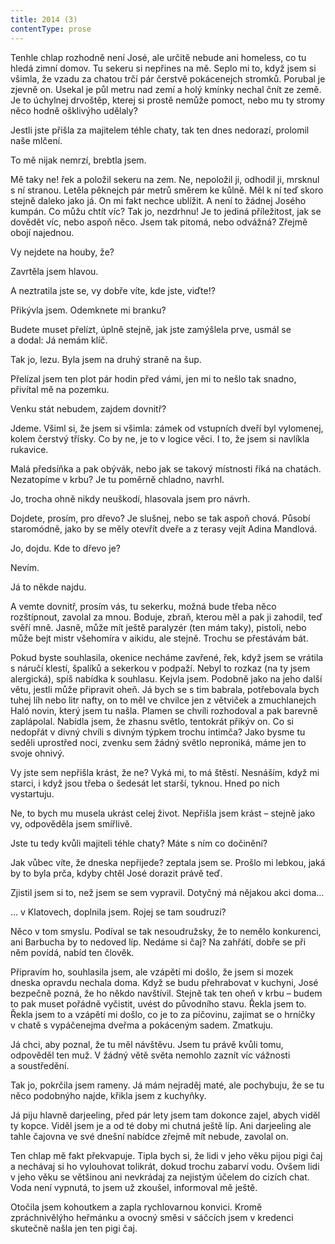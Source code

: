 ```yaml
---
title: 2014 (3)
contentType: prose
---
```


  

Tenhle chlap rozhodně není José, ale určitě nebude ani homeless, co tu hledá zimní domov. Tu sekeru si nepřines na mě. Seplo mi to, když jsem si všimla, že vzadu za chatou trčí pár čerstvě pokácenejch stromků. Porubal je zjevně on. Usekal je půl metru nad zemí a holý kmínky nechal čnít ze země. Je to úchylnej drvoštěp, kterej si prostě nemůže pomoct, nebo mu ty stromy něco hodně ošklivýho udělaly?

Jestli jste přišla za majitelem téhle chaty, tak ten dnes nedorazí, prolomil naše mlčení.

To mě nijak nemrzí, brebtla jsem.

Mě taky ne! řek a položil sekeru na zem. Ne, nepoložil ji, odhodil ji, mrsknul s ní stranou. Letěla pěknejch pár metrů směrem ke kůlně. Měl k ní teď skoro stejně daleko jako já. On mi fakt nechce ublížit. A není to žádnej Josého kumpán. Co můžu chtít víc? Tak jo, nezdrhnu! Je to jediná příležitost, jak se dovědět víc, nebo aspoň něco. Jsem tak pitomá, nebo odvážná? Zřejmě obojí najednou.

Vy nejdete na houby, že?

Zavrtěla jsem hlavou.

A neztratila jste se, vy dobře víte, kde jste, viďte!?

Přikývla jsem. Odemknete mi branku?

Budete muset přelízt, úplně stejně, jak jste zamýšlela prve, usmál se a dodal: Já nemám klíč.

Tak jo, lezu. Byla jsem na druhý straně na šup.

Přelízal jsem ten plot pár hodin před vámi, jen mi to nešlo tak snadno, přivítal mě na pozemku.

Venku stát nebudem, zajdem dovnitř?

Jdeme. Všiml si, že jsem si všimla: zámek od vstupních dveří byl vylomenej, kolem čerstvý třísky. Co by ne, je to v logice věci. I to, že jsem si navlíkla rukavice.

Malá předsíňka a pak obývák, nebo jak se takový místnosti říká na chatách. Nezatopíme v krbu? Je tu poměrně chladno, navrhl.

Jo, trocha ohně nikdy neuškodí, hlasovala jsem pro návrh.

Dojdete, prosím, pro dřevo? Je slušnej, nebo se tak aspoň chová. Působí staromódně, jako by se měly otevřít dveře a z terasy vejít Adina Mandlová.

Jo, dojdu. Kde to dřevo je?

Nevím.

Já to někde najdu.

A vemte dovnitř, prosím vás, tu sekerku, možná bude třeba něco rozštípnout, zavolal za mnou. Boduje, zbraň, kterou měl a pak ji zahodil, teď svěří mně. Jasně, může mít ještě paralyzér (ten mám taky), pistoli, nebo může bejt mistr všehomíra v aikidu, ale stejně. Trochu se přestávám bát.

Pokud byste souhlasila, okenice necháme zavřené, řek, když jsem se vrátila s náručí klestí, špalíků a sekerkou v podpaží. Nebyl to rozkaz (na ty jsem alergická), spíš nabídka k souhlasu. Kejvla jsem. Podobně jako na jeho další větu, jestli může připravit oheň. Já bych se s tim babrala, potřebovala bych tuhej líh nebo litr nafty, on to měl ve chvilce jen z větviček a zmuchlanejch Haló novin, který jsem tu našla. Plamen se chvíli rozhodoval a pak barevně zaplápolal. Nabídla jsem, že zhasnu světlo, tentokrát přikýv on. Co si nedopřát v divný chvíli s divným týpkem trochu intimča? Jako bysme tu seděli uprostřed noci, zvenku sem žádný světlo neproniká, máme jen to svoje ohnivý.

Vy jste sem nepřišla krást, že ne? Vyká mi, to má štěstí. Nesnáším, když mi starci, i když jsou třeba o šedesát let starší, tyknou. Hned po nich vystartuju.

Ne, to bych mu musela ukrást celej život. Nepřišla jsem krást – stejně jako vy, odpověděla jsem smířlivě.

Jste tu tedy kvůli majiteli téhle chaty? Máte s ním co dočinění?

Jak vůbec víte, že dneska nepřijede? zeptala jsem se. Prošlo mi lebkou, jaká by to byla prča, kdyby chtěl José dorazit právě teď.

Zjistil jsem si to, než jsem se sem vypravil. Dotyčný má nějakou akci doma…

… v Klatovech, doplnila jsem. Rojej se tam soudruzi?

Něco v tom smyslu. Podíval se tak nesoudružsky, že to nemělo konkurenci, ani Barbucha by to nedoved líp. Nedáme si čaj? Na zahřátí, dobře se při něm povídá, nabíd ten člověk.

Připravím ho, souhlasila jsem, ale vzápětí mi došlo, že jsem si mozek dneska opravdu nechala doma. Když se budu přehrabovat v kuchyni, José bezpečně pozná, že ho někdo navštívil. Stejně tak ten oheň v krbu – budem to pak muset pořádně vyčistit, uvést do původního stavu. Řekla jsem to. Řekla jsem to a vzápětí mi došlo, co je to za píčovinu, zajímat se o hrníčky v chatě s vypáčenejma dveřma a pokáceným sadem. Zmatkuju.

Já chci, aby poznal, že tu měl návštěvu. Jsem tu právě kvůli tomu, odpověděl ten muž. V žádný větě světa nemohlo zaznít víc vážnosti a soustředění.

Tak jo, pokrčila jsem rameny. Já mám nejraděj maté, ale pochybuju, že se tu něco podobnýho najde, křikla jsem z kuchyňky.

Já piju hlavně darjeeling, před pár lety jsem tam dokonce zajel, abych viděl ty kopce. Viděl jsem je a od té doby mi chutná ještě líp. Ani darjeeling ale tahle čajovna ve své dnešní nabídce zřejmě mít nebude, zavolal on.

Ten chlap mě fakt překvapuje. Tipla bych si, že lidi v jeho věku pijou pigi čaj a nechávaj si ho vylouhovat tolikrát, dokud trochu zabarví vodu. Ovšem lidi v jeho věku se většinou ani nevkrádaj za nejistým účelem do cizích chat. Voda není vypnutá, to jsem už zkoušel, informoval mě ještě.

Otočila jsem kohoutkem a zapla rychlovarnou konvici. Kromě zpráchnivělýho heřmánku a ovocný směsi v sáčcích jsem v kredenci skutečně našla jen ten pigi čaj.

